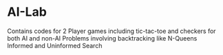 # AI-Lab
Contains codes for 2 Player games including tic-tac-toe and checkers for both AI and non-AI
Problems involving backtracking like N-Queens
Informed and Uninformed Search
